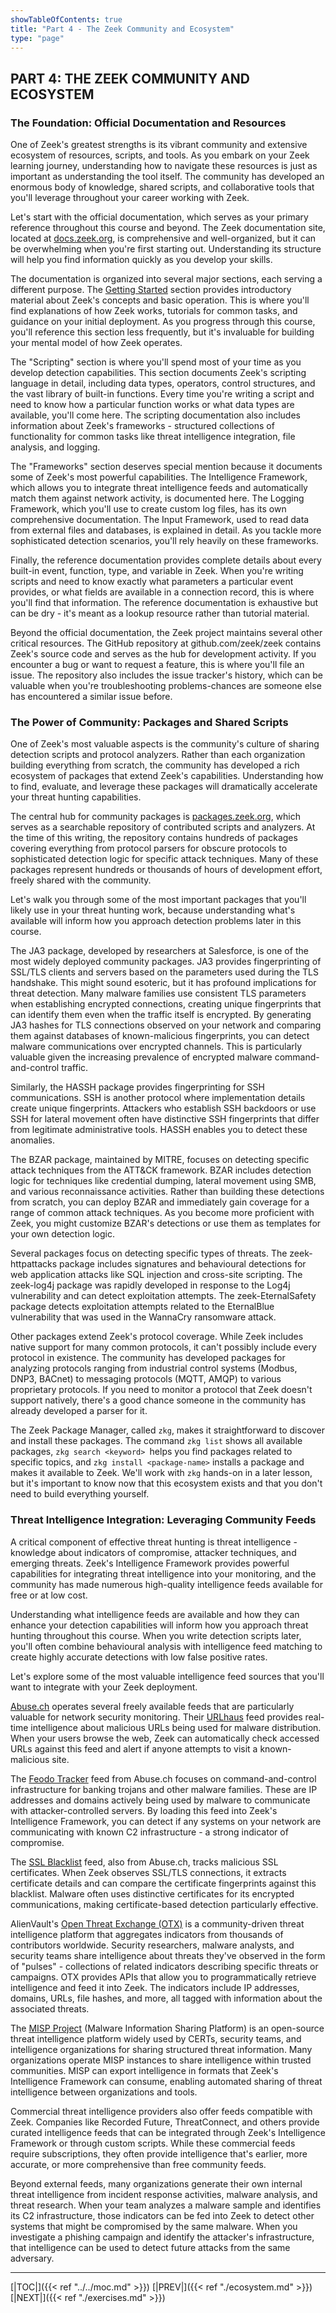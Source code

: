 ```yaml
---
showTableOfContents: true
title: "Part 4 - The Zeek Community and Ecosystem"
type: "page"
---
```


## **PART 4: THE ZEEK COMMUNITY AND ECOSYSTEM**

### **The Foundation: Official Documentation and Resources**

One of Zeek's greatest strengths is its vibrant community and extensive ecosystem of resources, scripts, and tools. As you embark on your Zeek learning journey, understanding how to navigate these resources is just as important as understanding the tool itself. The community has developed an enormous body of knowledge, shared scripts, and collaborative tools that you'll leverage throughout your career working with Zeek.

Let's start with the official documentation, which serves as your primary reference throughout this course and beyond.
The Zeek documentation site, located at [docs.zeek.org](https://docs.zeek.org/en/master/), is comprehensive and well-organized, but it can be overwhelming when you're first starting out. Understanding its structure will help you find information quickly as you develop your skills.


The documentation is organized into several major sections, each serving a different purpose. The [Getting Started](https://docs.zeek.org/en/master/get-started.html) section provides introductory material about Zeek's concepts and basic operation. This is where you'll find explanations of how Zeek works, tutorials for common tasks, and guidance on your initial deployment. As you progress through this course, you'll reference this section less frequently, but it's invaluable for building your mental model of how Zeek operates.



The "Scripting" section is where you'll spend most of your time as you develop detection capabilities. This section documents Zeek's scripting language in detail, including data types, operators, control structures, and the vast library of built-in functions. Every time you're writing a script and need to know how a particular function works or what data types are available, you'll come here. The scripting documentation also includes information about Zeek's frameworks - structured collections of functionality for common tasks like threat intelligence integration, file analysis, and logging.

The "Frameworks" section deserves special mention because it documents some of Zeek's most powerful capabilities. The Intelligence Framework, which allows you to integrate threat intelligence feeds and automatically match them against network activity, is documented here. The Logging Framework, which you'll use to create custom log files, has its own comprehensive documentation. The Input Framework, used to read data from external files and databases, is explained in detail. As you tackle more sophisticated detection scenarios, you'll rely heavily on these frameworks.

Finally, the reference documentation provides complete details about every built-in event, function, type, and variable in Zeek. When you're writing scripts and need to know exactly what parameters a particular event provides, or what fields are available in a connection record, this is where you'll find that information. The reference documentation is exhaustive but can be dry - it's meant as a lookup resource rather than tutorial material.

Beyond the official documentation, the Zeek project maintains several other critical resources. The GitHub repository at github.com/zeek/zeek contains Zeek's source code and serves as the hub for development activity. If you encounter a bug or want to request a feature, this is where you'll file an issue. The repository also includes the issue tracker's history, which can be valuable when you're troubleshooting problems-chances are someone else has encountered a similar issue before.



### **The Power of Community: Packages and Shared Scripts**

One of Zeek's most valuable aspects is the community's culture of sharing detection scripts and protocol analyzers. Rather than each organization building everything from scratch, the community has developed a rich ecosystem of packages that extend Zeek's capabilities. Understanding how to find, evaluate, and leverage these packages will dramatically accelerate your threat hunting capabilities.

The central hub for community packages is [packages.zeek.org](https://packages.zeek.org), which serves as a searchable repository of contributed scripts and analyzers. At the time of this writing, the repository contains hundreds of packages covering everything from protocol parsers for obscure protocols to sophisticated detection logic for specific attack techniques. Many of these packages represent hundreds or thousands of hours of development effort, freely shared with the community.



Let's walk you through some of the most important packages that you'll likely use in your threat hunting work, because understanding what's available will inform how you approach detection problems later in this course.

The JA3 package, developed by researchers at Salesforce, is one of the most widely deployed community packages. JA3 provides fingerprinting of SSL/TLS clients and servers based on the parameters used during the TLS handshake. This might sound esoteric, but it has profound implications for threat detection. Many malware families use consistent TLS parameters when establishing encrypted connections, creating unique fingerprints that can identify them even when the traffic itself is encrypted. By generating JA3 hashes for TLS connections observed on your network and comparing them against databases of known-malicious fingerprints, you can detect malware communications over encrypted channels. This is particularly valuable given the increasing prevalence of encrypted malware command-and-control traffic.

Similarly, the HASSH package provides fingerprinting for SSH communications. SSH is another protocol where implementation details create unique fingerprints. Attackers who establish SSH backdoors or use SSH for lateral movement often have distinctive SSH fingerprints that differ from legitimate administrative tools. HASSH enables you to detect these anomalies.

The BZAR package, maintained by MITRE, focuses on detecting specific attack techniques from the ATT&CK framework. BZAR includes detection logic for techniques like credential dumping, lateral movement using SMB, and various reconnaissance activities. Rather than building these detections from scratch, you can deploy BZAR and immediately gain coverage for a range of common attack techniques. As you become more proficient with Zeek, you might customize BZAR's detections or use them as templates for your own detection logic.

Several packages focus on detecting specific types of threats. The zeek-httpattacks package includes signatures and behavioural detections for web application attacks like SQL injection and cross-site scripting. The zeek-log4j package was rapidly developed in response to the Log4j vulnerability and can detect exploitation attempts. The zeek-EternalSafety package detects exploitation attempts related to the EternalBlue vulnerability that was used in the WannaCry ransomware attack.

Other packages extend Zeek's protocol coverage. While Zeek includes native support for many common protocols, it can't possibly include every protocol in existence. The community has developed packages for analyzing protocols ranging from industrial control systems (Modbus, DNP3, BACnet) to messaging protocols (MQTT, AMQP) to various proprietary protocols. If you need to monitor a protocol that Zeek doesn't support natively, there's a good chance someone in the community has already developed a parser for it.

The Zeek Package Manager, called `zkg`, makes it straightforward to discover and install these packages. The command `zkg list` shows all available packages, `zkg search <keyword> `helps you find packages related to specific topics, and `zkg install <package-name>` installs a package and makes it available to Zeek. We'll work with `zkg` hands-on in a later lesson, but it's important to know now that this ecosystem exists and that you don't need to build everything yourself.



### **Threat Intelligence Integration: Leveraging Community Feeds**

A critical component of effective threat hunting is threat intelligence - knowledge about indicators of compromise, attacker techniques, and emerging threats. Zeek's Intelligence Framework provides powerful capabilities for integrating threat intelligence into your monitoring, and the community has made numerous high-quality intelligence feeds available for free or at low cost.

Understanding what intelligence feeds are available and how they can enhance your detection capabilities will inform how you approach threat hunting throughout this course. When you write detection scripts later, you'll often combine behavioural analysis with intelligence feed matching to create highly accurate detections with low false positive rates.

Let's explore some of the most valuable intelligence feed sources that you'll want to integrate with your Zeek deployment.

[Abuse.ch](https://abuse.ch) operates several freely available feeds that are particularly valuable for network security monitoring. Their [URLhaus](https://urlhaus.abuse.ch) feed provides real-time intelligence about malicious URLs being used for malware distribution. When your users browse the web, Zeek can automatically check accessed URLs against this feed and alert if anyone attempts to visit a known-malicious site.

The [Feodo Tracker](https://feodotracker.abuse.ch) feed from Abuse.ch focuses on command-and-control infrastructure for banking trojans and other malware families. These are IP addresses and domains actively being used by malware to communicate with attacker-controlled servers. By loading this feed into Zeek's Intelligence Framework, you can detect if any systems on your network are communicating with known C2 infrastructure - a strong indicator of compromise.

The [SSL Blacklist](https://sslbl.abuse.ch) feed, also from Abuse.ch, tracks malicious SSL certificates. When Zeek observes SSL/TLS connections, it extracts certificate details and can compare the certificate fingerprints against this blacklist. Malware often uses distinctive certificates for its encrypted communications, making certificate-based detection particularly effective.

AlienVault's [Open Threat Exchange (OTX)](https://otx.alienvault.com) is a community-driven threat intelligence platform that aggregates indicators from thousands of contributors worldwide. Security researchers, malware analysts, and security teams share intelligence about threats they've observed in the form of "pulses" - collections of related indicators describing specific threats or campaigns. OTX provides APIs that allow you to programmatically retrieve intelligence and feed it into Zeek. The indicators include IP addresses, domains, URLs, file hashes, and more, all tagged with information about the associated threats.

The [MISP Project](https://www.misp-project.org) (Malware Information Sharing Platform) is an open-source threat intelligence platform widely used by CERTs, security teams, and intelligence organizations for sharing structured threat information. Many organizations operate MISP instances to share intelligence within trusted communities. MISP can export intelligence in formats that Zeek's Intelligence Framework can consume, enabling automated sharing of threat intelligence between organizations and tools.




Commercial threat intelligence providers also offer feeds compatible with Zeek. Companies like Recorded Future, ThreatConnect, and others provide curated intelligence feeds that can be integrated through Zeek's Intelligence Framework or through custom scripts. While these commercial feeds require subscriptions, they often provide intelligence that's earlier, more accurate, or more comprehensive than free community feeds.

Beyond external feeds, many organizations generate their own internal threat intelligence from incident response activities, malware analysis, and threat research. When your team analyzes a malware sample and identifies its C2 infrastructure, those indicators can be fed into Zeek to detect other systems that might be compromised by the same malware. When you investigate a phishing campaign and identify the attacker's infrastructure, that intelligence can be used to detect future attacks from the same adversary.



---
[|TOC|]({{< ref "../../moc.md" >}})
[|PREV|]({{< ref "./ecosystem.md" >}})
[|NEXT|]({{< ref "./exercises.md" >}})

